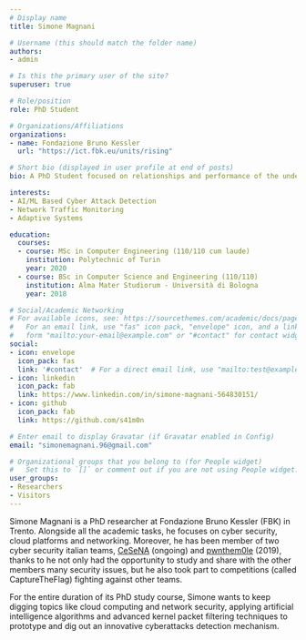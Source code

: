 ```yaml
---
# Display name
title: Simone Magnani

# Username (this should match the folder name)
authors:
- admin

# Is this the primary user of the site?
superuser: true

# Role/position
role: PhD Student

# Organizations/Affiliations
organizations:
- name: Fondazione Bruno Kessler
  url: "https://ict.fbk.eu/units/rising"

# Short bio (displayed in user profile at end of posts)
bio: A PhD Student focused on relationships and performance of the underlying Network traffic monitoring feature-gatherer process and AI/ML based Detection Engines

interests:
- AI/ML Based Cyber Attack Detection
- Network Traffic Monitoring
- Adaptive Systems

education:
  courses:
  - course: MSc in Computer Engineering (110/110 cum laude)
    institution: Polytechnic of Turin
    year: 2020
  - course: BSc in Computer Science and Engineering (110/110)
    institution: Alma Mater Studiorum - Università di Bologna
    year: 2018

# Social/Academic Networking
# For available icons, see: https://sourcethemes.com/academic/docs/page-builder/#icons
#   For an email link, use "fas" icon pack, "envelope" icon, and a link in the
#   form "mailto:your-email@example.com" or "#contact" for contact widget.
social:
- icon: envelope
  icon_pack: fas
  link: '#contact'  # For a direct email link, use "mailto:test@example.org".
- icon: linkedin
  icon_pack: fab
  link: https://www.linkedin.com/in/simone-magnani-564830151/
- icon: github
  icon_pack: fab
  link: https://github.com/s41m0n

# Enter email to display Gravatar (if Gravatar enabled in Config)
email: "simonemagnani.96@gmail.com"

# Organizational groups that you belong to (for People widget)
#   Set this to `[]` or comment out if you are not using People widget.
user_groups:
- Researchers
- Visitors
---
```


Simone Magnani is a PhD researcher at Fondazione Bruno Kessler (FBK) in Trento. Alongside all the academic tasks, he focuses on cyber security, cloud platforms and networking. Moreover, he has been member of two cyber security italian teams, [CeSeNA](https://cesena.github.io) (ongoing) and [pwnthem0le](https://pwnthemole.github.io) (2019), thanks to he not only had the opportunity to study and share with the other members many security issues, but he also took part to competitions (called CaptureTheFlag) fighting against other teams.

For the entire duration of its PhD study course, Simone wants to keep digging topics like cloud computing and network security, applying artificial intelligence algorithms and advanced kernel packet filtering techniques to prototype and dig out an innovative cyberattacks detection mechanism.
